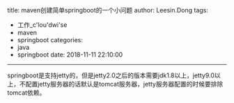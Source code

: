 title: maven创建简单springboot的一个小问题
author: Leesin.Dong
tags:
  - 工作_c'lou'dwi'se
  - maven
  - springboot
categories:
  - java
  - springboot
date: 2018-11-11 22:10:00
---
springboot是支持jetty的，但是jetty2.0之后的版本需要jdk1.8以上，jetty9.0以上，不配置jetty服务器的话默认是tomcat服务器，jetty服务器配置的时候要排除tomcat依赖。